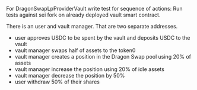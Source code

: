 For DragonSwapLpProviderVault write test for sequence of actions:
Run tests against sei fork on already deployed vault smart contract.

There is an user and vault manager. That are two separate addresses.

- user approves USDC to be spent by the vault and deposits USDC to the vault
- vault manager swaps half of assets to the token0
- vault manager creates a position in the Dragon Swap pool using 20% of assets
- vault manager increase the position using 20% of idle assets
- vault manager decrease the position by 50%
- user withdraw 50% of their shares